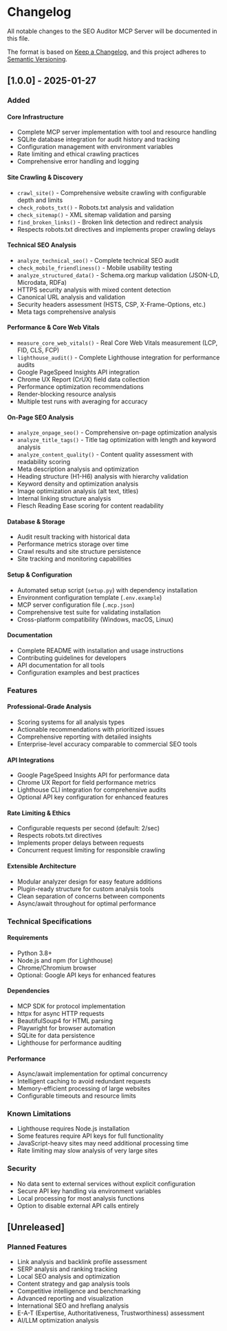 # Changelog

All notable changes to the SEO Auditor MCP Server will be documented in this file.

The format is based on [Keep a Changelog](https://keepachangelog.com/en/1.0.0/),
and this project adheres to [Semantic Versioning](https://semver.org/spec/v2.0.0.html).

## [1.0.0] - 2025-01-27

### Added

#### Core Infrastructure
- Complete MCP server implementation with tool and resource handling
- SQLite database integration for audit history and tracking
- Configuration management with environment variables
- Rate limiting and ethical crawling practices
- Comprehensive error handling and logging

#### Site Crawling & Discovery
- `crawl_site()` - Comprehensive website crawling with configurable depth and limits
- `check_robots_txt()` - Robots.txt analysis and validation
- `check_sitemap()` - XML sitemap validation and parsing
- `find_broken_links()` - Broken link detection and redirect analysis
- Respects robots.txt directives and implements proper crawling delays

#### Technical SEO Analysis
- `analyze_technical_seo()` - Complete technical SEO audit
- `check_mobile_friendliness()` - Mobile usability testing
- `analyze_structured_data()` - Schema.org markup validation (JSON-LD, Microdata, RDFa)
- HTTPS security analysis with mixed content detection
- Canonical URL analysis and validation
- Security headers assessment (HSTS, CSP, X-Frame-Options, etc.)
- Meta tags comprehensive analysis

#### Performance & Core Web Vitals
- `measure_core_web_vitals()` - Real Core Web Vitals measurement (LCP, FID, CLS, FCP)
- `lighthouse_audit()` - Complete Lighthouse integration for performance audits
- Google PageSpeed Insights API integration
- Chrome UX Report (CrUX) field data collection
- Performance optimization recommendations
- Render-blocking resource analysis
- Multiple test runs with averaging for accuracy

#### On-Page SEO Analysis
- `analyze_onpage_seo()` - Comprehensive on-page optimization analysis
- `analyze_title_tags()` - Title tag optimization with length and keyword analysis
- `analyze_content_quality()` - Content quality assessment with readability scoring
- Meta description analysis and optimization
- Heading structure (H1-H6) analysis with hierarchy validation
- Keyword density and optimization analysis
- Image optimization analysis (alt text, titles)
- Internal linking structure analysis
- Flesch Reading Ease scoring for content readability

#### Database & Storage
- Audit result tracking with historical data
- Performance metrics storage over time
- Crawl results and site structure persistence
- Site tracking and monitoring capabilities

#### Setup & Configuration
- Automated setup script (`setup.py`) with dependency installation
- Environment configuration template (`.env.example`)
- MCP server configuration file (`.mcp.json`)
- Comprehensive test suite for validating installation
- Cross-platform compatibility (Windows, macOS, Linux)

#### Documentation
- Complete README with installation and usage instructions
- Contributing guidelines for developers
- API documentation for all tools
- Configuration examples and best practices

### Features

#### Professional-Grade Analysis
- Scoring systems for all analysis types
- Actionable recommendations with prioritized issues
- Comprehensive reporting with detailed insights
- Enterprise-level accuracy comparable to commercial SEO tools

#### API Integrations
- Google PageSpeed Insights API for performance data
- Chrome UX Report for field performance metrics
- Lighthouse CLI integration for comprehensive audits
- Optional API key configuration for enhanced features

#### Rate Limiting & Ethics
- Configurable requests per second (default: 2/sec)
- Respects robots.txt directives
- Implements proper delays between requests
- Concurrent request limiting for responsible crawling

#### Extensible Architecture
- Modular analyzer design for easy feature additions
- Plugin-ready structure for custom analysis tools
- Clean separation of concerns between components
- Async/await throughout for optimal performance

### Technical Specifications

#### Requirements
- Python 3.8+
- Node.js and npm (for Lighthouse)
- Chrome/Chromium browser
- Optional: Google API keys for enhanced features

#### Dependencies
- MCP SDK for protocol implementation
- httpx for async HTTP requests
- BeautifulSoup4 for HTML parsing
- Playwright for browser automation
- SQLite for data persistence
- Lighthouse for performance auditing

#### Performance
- Async/await implementation for optimal concurrency
- Intelligent caching to avoid redundant requests
- Memory-efficient processing of large websites
- Configurable timeouts and resource limits

### Known Limitations
- Lighthouse requires Node.js installation
- Some features require API keys for full functionality
- JavaScript-heavy sites may need additional processing time
- Rate limiting may slow analysis of very large sites

### Security
- No data sent to external services without explicit configuration
- Secure API key handling via environment variables
- Local processing for most analysis functions
- Option to disable external API calls entirely

## [Unreleased]

### Planned Features
- Link analysis and backlink profile assessment
- SERP analysis and ranking tracking
- Local SEO analysis and optimization
- Content strategy and gap analysis tools
- Competitive intelligence and benchmarking
- Advanced reporting and visualization
- International SEO and hreflang analysis
- E-A-T (Expertise, Authoritativeness, Trustworthiness) assessment
- AI/LLM optimization analysis